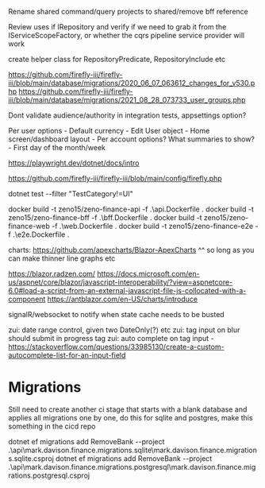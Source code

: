 Rename shared command/query projects to shared/remove bff reference

Review uses if IRepository and verify if we need to grab it from the IServiceScopeFactory, or whether the cqrs pipeline service provider will work

create helper class for RepositoryPredicate<T>, RepositoryInclude<T> etc

https://github.com/firefly-iii/firefly-iii/blob/main/database/migrations/2020_06_07_063612_changes_for_v530.php
https://github.com/firefly-iii/firefly-iii/blob/main/database/migrations/2021_08_28_073733_user_groups.php

Dont validate audience/authority in integration tests, appsettings option?


Per user options
	-	Default currency
	-	Edit User object
	-	Home screen/dashboard layout
	-	Per account options?  What summaries to show?
	-	First day of the month/week

https://playwright.dev/dotnet/docs/intro

https://github.com/firefly-iii/firefly-iii/blob/main/config/firefly.php

dotnet test --filter "TestCategory!=UI"


docker build -t zeno15/zeno-finance-api -f .\api.Dockerfile .
docker build -t zeno15/zeno-finance-bff -f .\bff.Dockerfile .
docker build -t zeno15/zeno-finance-web -f .\web.Dockerfile .
docker build -t zeno15/zeno-finance-e2e -f .\e2e.Dockerfile .

charts:
https://github.com/apexcharts/Blazor-ApexCharts
^^ so long as you can make thinner line graphs etc


https://blazor.radzen.com/
https://docs.microsoft.com/en-us/aspnet/core/blazor/javascript-interoperability/?view=aspnetcore-6.0#load-a-script-from-an-external-javascript-file-js-collocated-with-a-component
https://antblazor.com/en-US/charts/introduce

signalR/websocket to notify when state cache needs to be busted

zui: date range control, given two DateOnly(?) etc
zui: tag input on blur should submit in progress tag
zui: auto complete on tag input
	-	https://stackoverflow.com/questions/33985130/create-a-custom-autocomplete-list-for-an-input-field

# Migrations

Still need to create another ci stage that starts with a blank database and applies all migrations one by one, do this for sqlite and postgres, make this something in the cicd repo

dotnet ef migrations add RemoveBank --project .\api\mark.davison.finance.migrations.sqlite\mark.davison.finance.migrations.sqlite.csproj
dotnet ef migrations add RemoveBank --project .\api\mark.davison.finance.migrations.postgresql\mark.davison.finance.migrations.postgresql.csproj